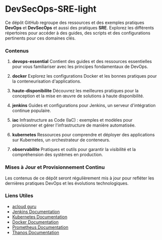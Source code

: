 # DevSecOps-SRE-light

Ce dépôt GitHub regroupe des ressources et des exemples pratiques **DevOps** et **DevSecOps** et aussi des pratiques **SRE**. Explorez les différents répertoires pour accéder à des guides, des scripts et des configurations pertinents pour ces domaines clés.

### Contenus

1. **devops-essential**
Contient des guides et des ressources essentielles pour vous familiariser avec les principes fondamentaux de DevOps.

2. **docker**
Explorez les configurations Docker et les bonnes pratiques pour la conteneurisation d'applications.

3. **haute-disponibilite**
Découvrez les meilleures pratiques pour la conception et la mise en œuvre de solutions à haute disponibilité.

4. **jenkins**
Guides et configurations pour Jenkins, un serveur d'intégration continue populaire.

5. **iac**
Infrastructure as Code (IaC) : exemples et modèles pour provisionner et gérer l'infrastructure de manière automatisée.

6. **kubernetes**
Ressources pour comprendre et déployer des applications sur Kubernetes, un orchestrateur de conteneurs.

7. **observabilite**
Pratiques et outils pour garantir la visibilité et la compréhension des systèmes en production.

### Mises à Jour et Provisionnement Continu

Les contenus de ce dépôt seront régulièrement mis à jour pour refléter les dernières pratiques DevOps et les évolutions technologiques.

### Liens Utiles

- [acloud guru](https://learn.acloud.guru/)
- [Jenkins Documentation](https://www.jenkins.io/doc/)
- [Kubernetes Documentation](https://kubernetes.io/docs/home/)
- [Docker Documentation](https://docs.docker.com/)
- [Prometheus Documentation](https://prometheus.io/docs/introduction/overview/)
- [Thanos Documentation](https://thanos.io/tip/thanos/getting-started.md/)
